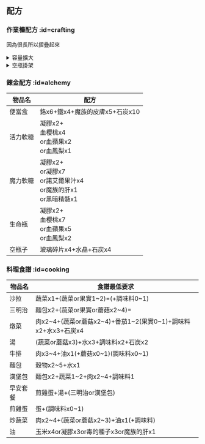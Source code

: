 <h2>配方</h2>

### 作業檯配方 :id=crafting

因為很長所以摺疊起來
<details>
  <summary>容量擴大</summary>
<table>
    <tr>
        <td align=center>容量擴大</td>
        <td align=center colspan="3">必要素材</td>
    </tr>
    <tr>
        <td align=center>現在的容量</td>
        <td align=center>魔族的皮膚</td>
        <td align=center>石炭</td>
        <td align=center>黑暗精髄</td>
    </tr>
    <tr>
        <td>12</td>
        <td>2</td>
        <td>2</td>
        <td>1</td>
    </tr>
    <tr>
        <td>13</td>
        <td>2</td>
        <td>2</td>
        <td>1</td>
    </tr>
    <tr>
        <td>14</td>
        <td>2</td>
        <td>3</td>
        <td>2</td>
    </tr>
    <tr>
        <td>15</td>
        <td>3</td>
        <td>4</td>
        <td>2</td>
    </tr>
    <tr>
        <td>16</td>
        <td>3</td>
        <td>4</td>
        <td>3</td>
    </tr>
    <tr>
        <td>17</td>
        <td>3</td>
        <td>5</td>
        <td>3</td>
    </tr>
    <tr>
        <td>18</td>
        <td>4</td>
        <td>6</td>
        <td>4</td>
    </tr>
    <tr>
        <td>19</td>
        <td>4</td>
        <td>6</td>
        <td>4</td>
    </tr>
    <tr>
        <td>20</td>
        <td>4</td>
        <td>7</td>
        <td>5</td>
    </tr>
    <tr>
        <td>21</td>
        <td>5</td>
        <td>8</td>
        <td>5</td>
    </tr>
    <tr>
        <td>22</td>
        <td>5</td>
        <td>8</td>
        <td>6</td>
    </tr>
    <tr>
        <td>23</td>
        <td>5</td>
        <td>9</td>
        <td>6</td>
    </tr>
      <tr>
        <td>24</td>
        <td>6</td>
        <td>10</td>
        <td>7</td>
    </tr>
      <tr>
        <td>25</td>
        <td>6</td>
        <td>10</td>
        <td>7</td>
    </tr>
      <tr>
        <td>26</td>
        <td>6</td>
        <td>11</td>
        <td>8</td>
    </tr>
      <tr>
        <td>27</td>
        <td>7</td>
        <td>12</td>
        <td>8</td>
    </tr>
      <tr>
        <td>28</td>
        <td>7</td>
        <td>12</td>
        <td>9</td>
    </tr>
      <tr>
        <td>29</td>
        <td>7</td>
        <td>13</td>
        <td>9</td>
  
      <tr>
        <td>30</td>
        <td>8</td>
        <td>14</td>
        <td>10</td>
    </tr>
      <tr>
        <td>31</td>
        <td>8</td>
        <td>10</td>
        <td>14</td>
    </tr>
      <tr>
        <td>32</td>
        <td>8</td>
        <td>15</td>
        <td>11</td>
    </tr>
      <tr>
        <td>33</td>
        <td>9</td>
        <td>16</td>
        <td>11</td>
    </tr>
      <tr>
        <td>34</td>
        <td>9</td>
        <td>16</td>
        <td>12</td>
    </tr>
      <tr>
        <td>35</td>
        <td>9</td>
        <td>17</td>
        <td>12</td>
    </tr>
      <tr>
        <td>36</td>
        <td>10</td>
        <td>18</td>
        <td>13</td>
    </tr>
      <tr>
        <td>37</td>
        <td>10</td>
        <td>18</td>
        <td>13</td>
    </tr>
      <tr>
        <td>38</td>
        <td>10</td>
        <td>19</td>
        <td>14</td>
    </tr>
      <tr>
        <td>39</td>
        <td>10</td>
        <td>20</td>
        <td>14</td>
    </tr>
      <tr>
        <td>40</td>
        <td>11</td>
        <td>20</td>
        <td>15</td>
    </tr>
      <tr>
        <td>41</td>
        <td>11</td>
        <td>21</td>
        <td>15</td>
    </tr>
      <tr>
        <td>42</td>
        <td>11</td>
        <td>22</td>
        <td>16</td>
    </tr>
      <tr>
        <td>43</td>
        <td>12</td>
        <td>22</td>
        <td>16</td>
    </tr>
      <tr>
        <td>44</td>
        <td>12</td>
        <td>22</td>
        <td>17</td>
    </tr>
      </tr>
      <tr>
        <td>45</td>
        <td>12</td>
        <td>22</td>
        <td>17</td>
    </tr>
      </tr>
      <tr>
        <td>46</td>
        <td>12</td>
        <td>22</td>
        <td>18</td>
    </tr>
        </tr>
      <tr>
        <td>47</td>
        <td>12</td>
        <td>22</td>
        <td>18</td>
    </tr>
        </tr>
      <tr>
        <td>48</td>
        <td>12</td>
        <td>22</td>
        <td>19</td>
    </tr>
        </tr>
      <tr>
        <td>49</td>
        <td>12</td>
        <td>22</td>
        <td>19</td>
    </tr>
        </tr>
      <tr>
        <td>50</td>
        <td>-</td>
        <td>-</td>
        <td>-</td>
    </tr>
</table>
</details>

<details>
  <summary>空瓶掛架</summary>
<table>
    <tr>
        <td align=center>空瓶掛架</td>
        <td align=center colspan="3">必要素材</td>
    </tr>
    <tr>
        <td align=center>現在的數量</td>
        <td align=center>玻璃碎片</td>
        <td align=center>紫水晶</td>
        <td align=center>枯草</td>
    </tr>
    <tr>
        <td>0</td>
        <td>3</td>
        <td>-</td>
        <td>14</td>
    </tr>
    <tr>
        <td>1</td>
        <td>3</td>
        <td>-</td>
        <td>16</td>
    </tr>
    <tr>
        <td>2</td>
        <td>4</td>
        <td>2</td>
        <td>18</td>
    </tr>
    <tr>
        <td>3</td>
        <td>4</td>
        <td>4</td>
        <td>20</td>
    </tr>
    <tr>
        <td>4</td>
        <td>5</td>
        <td>6</td>
        <td>22</td>
    </tr>
    <tr>
        <td>5</td>
        <td>5</td>
        <td>8</td>
        <td>24</td>
    </tr>
    <tr>
        <td>6</td>
        <td>6</td>
        <td>10</td>
        <td>26</td>
    </tr>
    <tr>
        <td>7</td>
        <td>6</td>
        <td>12</td>
        <td>28</td>
    </tr>
    <tr>
        <td>8</td>
        <td>7</td>
        <td>14</td>
        <td>30</td>
    </tr>
    <tr>
        <td>9</td>
        <td>7</td>
        <td>16</td>
        <td>32</td>
    </tr>
    <tr>
        <td>10</td>
        <td>-</td>
        <td>-</td>
        <td>-</td>
    </tr>
</table>
</details>

### 錬金配方 :id=alchemy

| 物品名 | 配方 |
|---|---|
| 便當盒 | 鉻x6+鐵x4+魔族的皮膚x5+石炭x10 |
| 活力軟糖 | 凝膠x2+<br>血櫻桃x4<br>or血蘋果x2<br>or血鳳梨x1 |
| 魔力軟糖 | 凝膠x2+<br>or凝膠x7<br>or諾艾爾果汁x4<br>or魔族的肝x1<br>or黑暗精髄x1 |
| 生命瓶 | 凝膠x2+<br>血櫻桃x7<br>or血蘋果x5<br>or血鳳梨x2 |
| 空瓶子 | 玻璃碎片x4+水晶+石炭x4 |


### 料理食譜 :id=cooking

| 物品名 | 食譜最低要求 |
|---|---|
| 沙拉 | 蔬菜x1+(蔬菜or果實1~2)=(+調味料0~1) |
| 三明治 | 麵包x2+(蔬菜or果實or蘑菇x2~4)= |
| 燉菜 | 肉x2~4+(蔬菜or蘑菇x2~4)+番茄1~2(果實0~1)+調味料x2+水x3+石炭x4 |
| 湯 | (蔬菜or蘑菇x3)+水x3+調味料x2+石炭x2 |
| 牛排 | 肉x3~4+油x1(+蘑菇x0~1)(調味料x0~1) |
| 麵包 | 穀物x2~5+水x1 |
| 漢堡包 | 麵包x2+蔬菜1~2+肉x2~4+調味料1 |
| 早安套餐 | 煎雞蛋+湯+(三明治or漢堡包) |
| 煎雞蛋 | 蛋+(調味料x0~1) |
| 炒蔬菜 | 肉x2~4+(蔬菜or蘑菇x2~3)+油x1(+調味料) |
| 油 | 玉米x4or凝膠x3or毒的種子x3or魔族的肝x1 |
